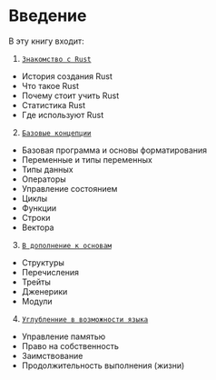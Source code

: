 # Введение
В эту книгу входит:
1) [`Знакомство с Rust`](introduction.md)
  - История создания Rust
  - Что такое Rust
  - Почему стоит учить Rust
  - Статистика Rust
  - Где используют Rust

2) [`Базовые концепции`](base/index.md)
  - Базовая программа и основы форматирования
  - Переменные и типы переменных
  - Типы данных
  - Операторы
  - Управление состоянием
  - Циклы
  - Функции
  - Строки
  - Вектора

3) [`В дополнение к основам`](middle/index.md)
  - Структуры
  - Перечисления
  - Трейты
  - Дженерики
  - Модули

4) [`Углубленние в возможности языка`](advanced/index.md)
  - Управление памятью
  - Право на собственность
  - Заимствование
  - Продолжительность выполнения (жизни)